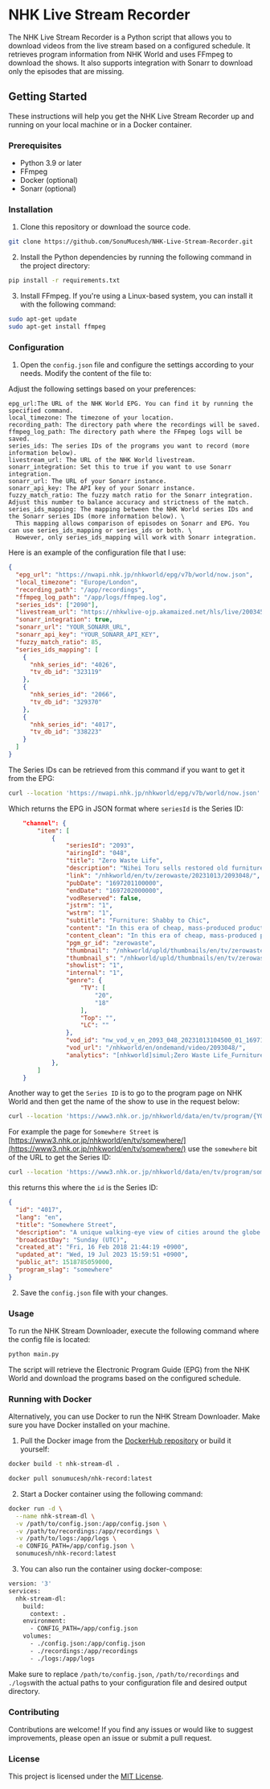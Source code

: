 # NHK Live Stream Recorder

The NHK Live Stream Recorder is a Python script that allows you to download videos from the live stream based on a configured schedule. 
It retrieves program information from NHK World and uses FFmpeg to download the shows. 
It also supports integration with Sonarr to download only the episodes that are missing.

## Getting Started

These instructions will help you get the NHK Live Stream Recorder up and running on your local machine or in a Docker container.

### Prerequisites

- Python 3.9 or later
- FFmpeg
- Docker (optional)
- Sonarr (optional)

### Installation

1. Clone this repository or download the source code.

```bash
git clone https://github.com/SonuMucesh/NHK-Live-Stream-Recorder.git
```

2. Install the Python dependencies by running the following command in the project directory:

```bash
pip install -r requirements.txt
```

3. Install FFmpeg. If you're using a Linux-based system, you can install it with the following command:

```bash
sudo apt-get update
sudo apt-get install ffmpeg
```

### Configuration

1. Open the `config.json` file and configure the settings according to your needs. Modify the content of the file to:

Adjust the following settings based on your preferences:

```properties
epg_url:The URL of the NHK World EPG. You can find it by running the specified command.
local_timezone: The timezone of your location.
recording_path: The directory path where the recordings will be saved.
ffmpeg_log_path: The directory path where the FFmpeg logs will be saved.
series_ids: The series IDs of the programs you want to record (more information below).
livestream_url: The URL of the NHK World livestream.
sonarr_integration: Set this to true if you want to use Sonarr integration.
sonarr_url: The URL of your Sonarr instance.
sonarr_api_key: The API key of your Sonarr instance.
fuzzy_match_ratio: The fuzzy match ratio for the Sonarr integration. Adjust this number to balance accuracy and strictness of the match.
series_ids_mapping: The mapping between the NHK World series IDs and the Sonarr series IDs (more information below). \
  This mapping allows comparison of episodes on Sonarr and EPG. You can use series_ids_mapping or series_ids or both. \
  However, only series_ids_mapping will work with Sonarr integration.
```
Here is an example of the configuration file that I use:
```json
{
  "epg_url": "https://nwapi.nhk.jp/nhkworld/epg/v7b/world/now.json",
  "local_timezone": "Europe/London",
  "recording_path": "/app/recordings",
  "ffmpeg_log_path": "/app/logs/ffmpeg.log",
  "series_ids": ["2090"],
  "livestream_url": "https://nhkwlive-ojp.akamaized.net/hls/live/2003459/nhkwlive-ojp-en/index.m3u8",
  "sonarr_integration": true, 
  "sonarr_url": "YOUR_SONARR_URL", 
  "sonarr_api_key": "YOUR_SONARR_API_KEY",
  "fuzzy_match_ratio": 85,
  "series_ids_mapping": [
    {
      "nhk_series_id": "4026", 
      "tv_db_id": "323119"
    },
    {
      "nhk_series_id": "2066",
      "tv_db_id": "329370"
    },
    {
      "nhk_series_id": "4017",
      "tv_db_id": "338223"
    }
  ]
}
```


The Series IDs can be retrieved from this command if you want to get it from the EPG:

```bash
curl --location 'https://nwapi.nhk.jp/nhkworld/epg/v7b/world/now.json'
```

Which returns the EPG in JSON format where `seriesId` is the Series ID:

```json
    "channel": {
        "item": [
            {
                "seriesId": "2093",
                "airingId": "048",
                "title": "Zero Waste Life",
                "description": "Nihei Toru sells restored old furniture; bringing out the hidden charm in pieces most would consider worthless. But instead of going for good-as-new, he strives to preserve their vintage feel.",
                "link": "/nhkworld/en/tv/zerowaste/20231013/2093048/",
                "pubDate": "1697201100000",
                "endDate": "1697202000000",
                "vodReserved": false,
                "jstrm": "1",
                "wstrm": "1",
                "subtitle": "Furniture: Shabby to Chic",
                "content": "In this era of cheap, mass-produced products, Nihei Toru sells restored old furniture at his shop in a verdant mountain village north of Tokyo. Pieces that were in bad condition are brought back from the dead. But rather than aiming for good-as-new, he strives to preserve their vintage feel. His passion even extends to his own home—once abandoned and decaying—now tastefully restored. To him, bringing out the hidden charm of such seemingly worthless things far more than just a job, it's a way of life.",
                "content_clean": "In this era of cheap, mass-produced products, Nihei Toru sells restored old furniture at his shop in a verdant mountain village north of Tokyo. Pieces that were in bad condition are brought back from the dead. But rather than aiming for good-as-new, he strives to preserve their vintage feel. His passion even extends to his own home—once abandoned and decaying—now tastefully restored. To him, bringing out the hidden charm of such seemingly worthless things far more than just a job, it's a way of life.",
                "pgm_gr_id": "zerowaste",
                "thumbnail": "/nhkworld/upld/thumbnails/en/tv/zerowaste/c63812fdd3e2abf089a5dd193fbb94b7_large.jpg",
                "thumbnail_s": "/nhkworld/upld/thumbnails/en/tv/zerowaste/c63812fdd3e2abf089a5dd193fbb94b7_small.jpg",
                "showlist": "1",
                "internal": "1",
                "genre": {
                    "TV": [
                        "20",
                        "18"
                    ],
                    "Top": "",
                    "LC": ""
                },
                "vod_id": "nw_vod_v_en_2093_048_20231013104500_01_1697177378",
                "vod_url": "/nhkworld/en/ondemand/video/2093048/",
                "analytics": "[nhkworld]simul;Zero Waste Life_Furniture: Shabby to Chic;w02,001;2093-048-2023;2023-10-13T21:45:00+09:00"
            },
        ]
    }
```

Another way to get the `Series ID` is to go to the program page on NHK World and then get the name of the show to use in the request below:

```bash
curl --location 'https://www3.nhk.or.jp/nhkworld/data/en/tv/program/{YOUR-PROGRAM}.json'
```

For example the page for `Somewhere Street` is [https://www3.nhk.or.jp/nhkworld/en/tv/somewhere/](https://www3.nhk.or.jp/nhkworld/en/tv/somewhere/)
use the `somewhere` bit of the URL to get the Series ID:
```bash
curl --location 'https://www3.nhk.or.jp/nhkworld/data/en/tv/program/somewhere.json'
```

this returns this where the `id` is the Series ID:
```json
{
  "id": "4017",
  "lang": "en",
  "title": "Somewhere Street",
  "description": "A unique walking-eye view of cities around the globe! Chat to the locals and enjoy encounters that only strolling the streets can bring.",
  "broadcastDay": "Sunday (UTC)",
  "created_at": "Fri, 16 Feb 2018 21:44:19 +0900",
  "updated_at": "Wed, 19 Jul 2023 15:59:51 +0900",
  "public_at": 1518785059000,
  "program_slag": "somewhere"
}
```

2. Save the `config.json` file with your changes.

### Usage

To run the NHK Stream Downloader, execute the following command where the config file is located:

```bash
python main.py
```

The script will retrieve the Electronic Program Guide (EPG) from the NHK World and download the programs based on the configured schedule.

### Running with Docker

Alternatively, you can use Docker to run the NHK Stream Downloader. Make sure you have Docker installed on your machine.

1. Pull the Docker image from the [DockerHub repository](https://hub.docker.com/repository/docker/sonumucesh/nhk-record/general) or build it yourself:

```bash
docker build -t nhk-stream-dl .
```

```bash
docker pull sonumucesh/nhk-record:latest
```

2. Start a Docker container using the following command:

```bash
docker run -d \
  --name nhk-stream-dl \
  -v /path/to/config.json:/app/config.json \
  -v /path/to/recordings:/app/recordings \
  -v /path/to/logs:/app/logs \
  -e CONFIG_PATH=/app/config.json \
  sonumucesh/nhk-record:latest
```

3. You can also run the container using docker-compose:

```bash
version: '3'
services:
  nhk-stream-dl:
    build:
      context: .
    environment:
      - CONFIG_PATH=/app/config.json
    volumes:
      - ./config.json:/app/config.json
      - ./recordings:/app/recordings
      - ./logs:/app/logs
 ```

Make sure to replace `/path/to/config.json`, `/path/to/recordings` and `./logs`with the actual paths to your configuration file and desired output directory.

### Contributing

Contributions are welcome! If you find any issues or would like to suggest improvements, please open an issue or submit a pull request.

### License

This project is licensed under the [MIT License](LICENSE).
